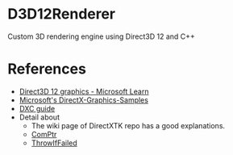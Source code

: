 # D3D12Renderer

Custom 3D rendering engine using Direct3D 12 and C++

# References

- [Direct3D 12 graphics - Microsoft Learn](https://learn.microsoft.com/en-us/windows/win32/direct3d12/direct3d-12-graphics)
- [Microsoft's DirectX-Graphics-Samples](https://github.com/microsoft/DirectX-Graphics-Samples)
- [DXC guide](https://github.com/microsoft/DirectXShaderCompiler/wiki/Using-dxc.exe-and-dxcompiler.dll)
- Detail about
    - The wiki page of DirectXTK repo has a good explanations.
    - [ComPtr](https://github.com/Microsoft/DirectXTK/wiki/ComPtr)
    - [ThrowIfFailed](https://github.com/Microsoft/DirectXTK/wiki/ThrowIfFailed)
